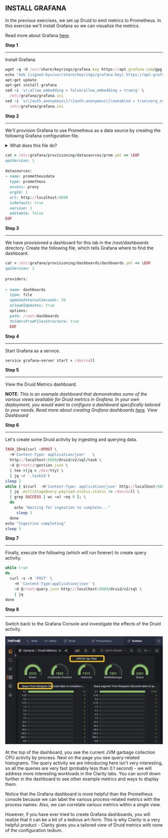 ## INSTALL GRAFANA

In the previous exercises, we set up Druid to emit metrics to Prometheus. In this exercise we'll install Grafana so we can visualize the metrics.

Read more about Grafana [here](https://grafana.com/).

**Step 1**

<hr/>

Install Grafana.

```ruby
wget -q -O /usr/share/keyrings/grafana.key https://apt.grafana.com/gpg.key
echo "deb [signed-by=/usr/share/keyrings/grafana.key] https://apt.grafana.com stable main" | tee -a /etc/apt/sources.list.d/grafana.list
apt-get update
apt-get install grafana
sed -i 's/;allow_embedding = false/allow_embedding = true/g' \
  /etc/grafana/grafana.ini
sed -i 's/\[auth.anonymous\]/\[auth.anonymous\]\nenabled = true\norg_name = Main Org.\norg_role = Viewer/g' \
  /etc/grafana/grafana.ini
```

**Step 2**

<hr/>

We'll provision Grafana to use Prometheus as a data source by creating the following Grafana configuration file.

<details>

<summary>What does this file do?</summary>

Grafana needs to know what data source(s) to use and where to find the data source(s). In this file, we create a YAML list of data sources with a single entry for Prometheus. The notable fields in this entry include the type field, which tells Grafana to use the Prometheus protocol for querying the data source, and the _url_ field, which tells Grafana where to talk to the Prometheus data source.

Grafana will read this configuration file when it starts up and perform queries accordingly.

Alternatively, we could have added the data source using the Grafana console as detailed [here](https://prometheus.io/docs/visualization/grafana/).

</details>

```ruby
cat > /etc/grafana/provisioning/datasources/prom.yml << \EOF
apiVersion: 1

datasources:
- name: prometheusdata
  type: prometheus
  access: proxy
  orgId: 1
  url: http://localhost:9090
  isDefault: true
  version: 1
  editable: false
EOF
```

**Step 3**

<hr/>

We have provisioned a dashboard for this lab in the _/root/dashboards_ directory. Create the following file, which tells Grafana where to find the dashboard.

```ruby
cat > /etc/grafana/provisioning/dashboards/dashboards.yml << \EOF
apiVersion: 1

providers:

- name: dashboards
  type: file
  updateIntervalSeconds: 30
  allowUiUpdates: true
  options:
  path: /root/dashboards
  foldersFromFilesStructure: true
  EOF
```

**Step 4**

<hr/>

Start Grafana as a service.

```ruby
service grafana-server start > /dev/null
```

**Step 5**

<hr/>

View the Druid Metrics dashboard.

**NOTE**: _This is an example dashboard that demonstrates some of the various views available for Druid metrics in Grafana. In your own deployment, you would want to configure a dashboard specifically tailored to your needs. Read more about creating Grafana dashboards [here](https://grafana.com/docs/grafana/latest/dashboards/build-dashboards/).
View Dashboard_

**Step 6**

<hr/>

Let's create some Druid activity by ingesting and querying data.

```ruby
TASK_ID=$(curl -XPOST \
  -H'Content-Type: application/json'   \
  http://localhost:8888/druid/v2/sql/task \
  -d @/root/ingestion.json \
  | tee >(jq > /dev/tty) \
  | jq -r '.taskId')
sleep 3
while [ $(curl  -H'Content-Type: application/json' http://localhost:8888/druid/indexer/v1/task/$TASK_ID/reports  2> /dev/null \
  | jq .multiStageQuery.payload.status.status 2> /dev/null \
  | grep SUCCESS | wc -w) -eq 0 ]; \
  do
    echo "Waiting for ingestion to complete..."
     sleep 3
  done
echo "Ingestion completing"
sleep 5
```

**Step 7**

<hr/>

Finally, execute the following (which will run forever) to create query activity.

```ruby
while true
do
  curl -s -X 'POST' \
    -H 'Content-Type:application/json' \
    -d @/root/query.json http://localhost:8888/druid/v2/sql \
    | jq
done
```

**Step 8**

<hr/>

Switch back to the Grafana Console and investigate the effects of the Druid activity.

![Grafana Dashboard](./images/grafana-dashboard.png)

At the top of the dashboard, you see the current JVM garbage collection CPU activity by process. Next on the page you see query-related histograms. The query activity we are introducing here isn't very interesting, so all the queries are very fast (probably less than 0.1 second) - we will address more interesting workloads in the Clarity labs. You can scroll down further in the dashboard to see other example metrics and ways to display them.

Notice that the Grafana dashboard is more helpful than the Prometheus console because we can label the various process-related metrics with the process names. Also, we can correlate various metrics within a single view.

However, if you have ever tried to create Grafana dashboards, you will realize that it can be a bit of a tedious art-form. This is why Clarity is a very helpful product - Clarity gives you a tailored view of Druid metrics with none of the configuration tedium.
